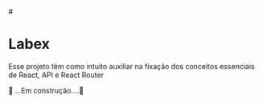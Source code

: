 #<h1> Labex </h1>
<p>Esse projeto têm como intuito auxiliar na fixação dos conceitos essenciais de React, API e React Router</p>


🧱 ...Em construção....🚀
